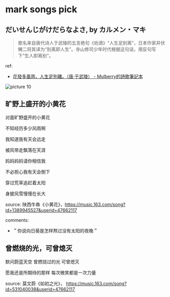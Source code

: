 # mark songs pick

## だいせんじがけだらなよさ, by カルメン・マキ

> 歌名来自唐代诗人于武陵的五言绝句《劝酒》“人生足别离”，日本作家井伏鳟二将其译为“别离即人生”。寺山修司少年时代根据这句话，用反句写下“生人即离别”。

ref:

- [花發多風雨，人生足別離。（唐‧于武陵） - Mulberry的詩歌筆記本](https://mulberrypoems.blogspot.com/2018/03/blog-post_30.html)

<img alt="picture 10" src="https://mark-vue-oss.oss-cn-hangzhou.aliyuncs.com/mark_songs-1641501893974-adb7b4088e8191a23c905880cb96391089f503645e9e894b777bbfbb8d7c7cd0.png" />  

## 旷野上盛开的小黄花

对面旷野盛开的小黄花

不知经历多少风雨啊

我知道我有天会远走

被风带走飘落在天涯

妈妈妈妈请你相信我

不必担心我有天会倒下

穿过荒草追赶着太阳

身披风雪慢慢在长大

source: 陕西牛犇《小黄花》，https://music.163.com/song?id=1389945527&userid=47662117

comments:

- ＂你说向日葵是怎样熬过没有太阳的夜晚＂

## 曾燃烧的光，可曾熄灭

默问蔚蓝天空 曾燃烧过的光
可曾熄灭

愿我还是所期待的那样
每次微笑都是一次力量

source: 莫文蔚《如初之光》， https://music.163.com/song?id=531040038&userid=47662117